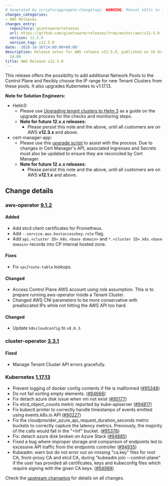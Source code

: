 ```yaml
---
# Generated by scripts/aggregate-changelogs. WARNING: Manual edits to this files will be overwritten.
changes_categories:
- AWS Releases
changes_entry:
  repository: giantswarm/releases
  url: https://github.com/giantswarm/releases/tree/master/aws/v12.5.0
  version: 12.5.0
  version_tag: v12.5.0
date: '2020-10-16T14:00:00+00:00'
description: Release notes for AWS release v12.5.0, published on 16 October 2020,
  14:00
title: AWS Release v12.5.0
---
```


This release offers the possibility to add additional Network Pools to the Control Plane and flexibly choose the IP range for new Tenant Clusters from these pools. It also upgrades Kubernetes to v1.17.13.

**Note for Solution Engineers:**

- Helm3:
  - Please use [Upgrading tenant clusters to Helm 3](https://intranet.giantswarm.io/docs/dev-and-releng/helm/helm3-tenant-cluster-upgrade/) as a guide on the upgrade process for the checks and monitoring steps.
  - **Note for future 12.x.x releases:**
    - Please persist this note and the above, until all customers are on AWS **v12.3.x** and above.
- cert-manager-app:
  - Please use this [upgrade script](https://github.com/giantswarm/cert-manager-app/blob/master/files/migrate-v090-to-v200.sh) to assist with the process. Due to changes in Cert Manager's API, associated Ingresses and Secrets must also be updated to ensure they are reconciled by Cert Manager.
  - **Note for future 12.x.x releases:**
    - Please persist this note and the above, until all customers are on AWS **v12.1.x** and above.

## Change details


### aws-operator [9.1.2](https://github.com/giantswarm/aws-operator/releases/tag/v9.1.2)

#### Added
- Add etcd client certificates for Prometheus.
- Add `--service.aws.hostaccesskey.role` flag.
- Add `api.<cluster ID>.k8s.<base domain>` and `*.<cluster ID>.k8s.<base domain>` records into CP internal hosted zone.
#### Fixes
- Fix `vpc`/`route-table` lookups.
#### Changed
- Access Control Plane AWS account using role assumption. This is to prepare
  running aws-operator inside a Tenant Cluster.
- Changed AWS CNI parameters to be more conservative with preallocated IPs while not hitting the AWS API too hard.
#### Changed
- Update `k8scloudconfig` to `v8.0.3`.



### cluster-operator [3.3.1](https://github.com/giantswarm/cluster-operator/releases/tag/v3.3.1)

#### Fixed
- Manage Tenant Cluster API errors gracefully.

### Kubernetes [1.17.13](https://github.com/kubernetes/kubernetes/blob/master/CHANGELOG/CHANGELOG-1.17.md#changelog-since-v11712)

* Prevent logging of docker config contents if file is malformed ([#95348](https://github.com/kubernetes/kubernetes/pull/95348))
* Do not fail sorting empty elements. ([#94666](https://github.com/kubernetes/kubernetes/pull/94666))
* Fix detach azure disk issue when vm not exist ([#95177](https://github.com/kubernetes/kubernetes/pull/95177))
* Fix etcd_object_counts metric reported by kube-apiserver ([#94817](https://github.com/kubernetes/kubernetes/pull/94817))
* Fix kubectl printer to correctly handle timestamps of events emitted using events.k8s.io API ([#90227](https://github.com/kubernetes/kubernetes/pull/90227))
* Fix the cloudprovider_azure_api_request_duration_seconds metric buckets to correctly capture the latency metrics. Previously, the majority of the calls would fall in the "+Inf" bucket. ([#95376](https://github.com/kubernetes/kubernetes/pull/95376))
* Fix: detach azure disk broken on Azure Stack ([#94885](https://github.com/kubernetes/kubernetes/pull/94885))
* Fixed a bug where improper storage and comparison of endpoints led to excessive API traffic from the endpoints controller ([#94935](https://github.com/kubernetes/kubernetes/pull/94935))
* Kubeadm: warn but do not error out on missing "ca.key" files for root CA, front-proxy CA and etcd CA, during "kubeadm join --control-plane" if the user has provided all certificates, keys and kubeconfig files which require signing with the given CA keys. ([#94988](https://github.com/kubernetes/kubernetes/pull/94988))

Check the [upstream changelog](https://github.com/kubernetes/kubernetes/blob/master/CHANGELOG/CHANGELOG-1.17.md#changelog-since-v11712) for details on all changes.
